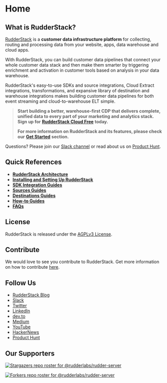 # Home

## What is RudderStack?

[RudderStack](https://rudderstack.com/) is a **customer data infrastructure platform** for collecting, routing and processing data from your website, apps, data warehouse and cloud apps.

With RudderStack, you can build customer data pipelines that connect your whole customer data stack and then make them smarter by triggering enrichment and activation in customer tools based on analysis in your data warehouse.

RudderStack's easy-to-use SDKs and source integrations, Cloud Extract integrations, transformations, and expansive library of destination and warehouse integrations makes building customer data pipelines for both event streaming and cloud-to-warehouse ELT simple.

> **Start building a better, warehouse-first CDP that delivers complete, unified data to every part of your marketing and analytics stack. Sign up for** [**RudderStack Cloud Free**](https://app.rudderlabs.com/signup?type=freetrial) **today.**
>
> **For more information on RudderStack and its features, please check our** [**Get Started**](https://docs.rudderstack.com/get-started) **section.**

Questions? Please join our [Slack channel](https://resources.rudderstack.com/join-rudderstack-slack) or read about us on [Product Hunt](https://www.producthunt.com/posts/rudderstack).

## Quick References

* [**RudderStack Architecture**](https://docs.rudderstack.com/get-started/rudderstack-architecture)
* [**Installing and Setting Up RudderStack**](https://app.gitbook.com/@rudderlabs/s/rudderlabs-1/installing-and-setting-up-rudderstack)
* [**SDK Integration Guides**](https://app.gitbook.com/@rudderlabs/s/rudderlabs-1/rudderstack-sdk-integration-guides)
* [**Sources Guides**](https://app.gitbook.com/@rudderlabs/s/rudderlabs-1/sources)
* [**Destinations Guides**](https://app.gitbook.com/@rudderlabs/s/rudderlabs-1/destinations)
* [**How-to Guides**](https://app.gitbook.com/@rudderlabs/s/rudderlabs-1/how-to-guides)
* [**FAQs**](https://app.gitbook.com/@rudderlabs/s/rudderlabs-1/faqs)

## License

RudderStack is released under the [AGPLv3 License](https://www.gnu.org/licenses/agpl-3.0-standalone.html).

## Contribute

We would love to see you contribute to RudderStack. Get more information on how to contribute [here](https://github.com/rudderlabs/rudderstack-docs/blob/master/CODE_OF_CONDUCT.md).

## Follow Us

* [RudderStack Blog](https://rudderstack.com/blog/)
* [Slack](https://resources.rudderstack.com/join-rudderstack-slack)
* [Twitter](https://twitter.com/rudderstack)
* [LinkedIn](https://www.linkedin.com/company/rudderlabs/)
* [dev.to](https://dev.to/rudderstack)
* [Medium](https://rudderstack.medium.com/)
* [YouTube](https://www.youtube.com/channel/UCgV-B77bV_-LOmKYHw8jvBw)
* [HackerNews](https://news.ycombinator.com/item?id=21081756)
* [Product Hunt](https://www.producthunt.com/posts/rudderstack)

## Our Supporters

[![Stargazers repo roster for @rudderlabs/rudder-server](https://reporoster.com/stars/rudderlabs/rudder-server)](https://github.com/rudderlabs/rudder-server/stargazers)

[![Forkers repo roster for @rudderlabs/rudder-server](https://reporoster.com/forks/rudderlabs/rudder-server)](https://github.com/rudderlabs/rudder-server/network/members)

